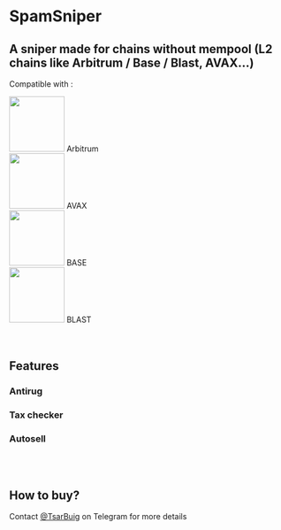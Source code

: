 # SpamSniper

## A sniper made for chains without mempool (L2 chains like Arbitrum / Base / Blast, AVAX...)

Compatible with : 

<img src="https://github.com/tsarbuig/SpamSniper/assets/70858574/73cc54db-063f-4cf6-8b9a-93ca3333ca17" width="100" height="100">
Arbitrum
<br>
<img src="https://github.com/tsarbuig/SpamSniper/assets/70858574/e80667be-da5b-4ee1-a477-ad845e32c745" width="100" height="100">
AVAX
<br>
<img src="https://github.com/tsarbuig/SpamSniper/assets/70858574/db5b83e4-2e5d-40b4-afe1-f340c7173319" width="100" height="100">
BASE
<br>
<img src="https://github.com/tsarbuig/SpamSniper/assets/70858574/3e791033-c1af-4eb0-98ad-0a735c3b6b2d" width="100" height="100">
BLAST
<br> &nbsp;
<br> &nbsp;


## Features
### Antirug
### Tax checker
### Autosell


<br> &nbsp;
## How to buy?
Contact [@TsarBuig](https://t.me/tsarbuig) on Telegram for more details
